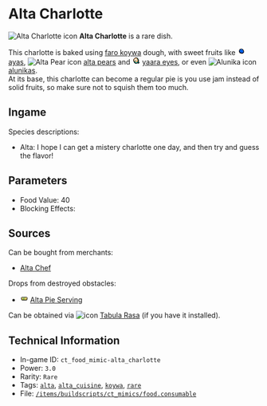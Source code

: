 # Alta Charlotte

<img src="https://raw.githubusercontent.com/Ceterai/Enternia/main/assetMissing.png" alt="Alta Charlotte icon" loading="lazy" height="16px" width="auto" /> **Alta Charlotte** is a rare dish.

This charlotte is baked using [faro koywa](https://ceterai.github.io/MyEnternia/Wiki/farokoywa) dough, with sweet fruits like <img src="https://raw.githubusercontent.com/Ceterai/Enternia/main/items/generic/produce/ct_aya.png" alt="Aya icon" loading="lazy" height="16px" width="auto" /> [ayas](https://ceterai.github.io/MyEnternia/Wiki/Aya), <img src="https://raw.githubusercontent.com/Ceterai/Enternia/main/assetMissing.png" alt="Alta Pear icon" loading="lazy" height="16px" width="auto" /> [alta pears](https://ceterai.github.io/MyEnternia/Wiki/AltaPear) and <img src="https://raw.githubusercontent.com/Ceterai/Enternia/main/items/generic/produce/ct_yaara_eye.png" alt="Yaara Eye icon" loading="lazy" height="16px" width="auto" /> [yaara eyes](https://ceterai.github.io/MyEnternia/Wiki/YaaraEye), or even <img src="https://raw.githubusercontent.com/Ceterai/Enternia/main/assetMissing.png" alt="Alunika icon" loading="lazy" height="16px" width="auto" /> [alunikas](https://ceterai.github.io/MyEnternia/Wiki/Alunika).  
At its base, this charlotte can become a regular pie is you use jam instead of solid fruits, so make sure not to squish them too much.

## Ingame

Species descriptions:

- Alta: I hope I can get a mistery charlotte one day, and then try and guess the flavor!

## Parameters

- Food Value: 40
- Blocking Effects: 

## Sources

Can be bought from merchants:

- [Alta Chef](https://ceterai.github.io/MyEnternia/Wiki/AltaChef)

Drops from destroyed obstacles:

- <img src="https://raw.githubusercontent.com/Ceterai/Enternia/main/objects/alta/special/food/pie/icon.png" alt="Alta Pie Serving icon" loading="lazy" height="16px" width="auto" /> [Alta Pie Serving](https://ceterai.github.io/MyEnternia/Wiki/AltaPieServing)

Can be obtained via <img src="https://steamuserimages-a.akamaihd.net/ugc/263843960696222713/3EC9A7C005541F7D577EBCB8C5736B4EFC9973D6/" alt="icon" width="8" height="12"/> [Tabula Rasa](https://community.playstarbound.com/resources/the-tabula-rasa.3222/) (if you have it installed).

## Technical Information

- In-game ID: `ct_food_mimic-alta_charlotte`
- Power: `3.0`
- Rarity: `Rare`
- Tags: [`alta`](https://ceterai.github.io/MyEnternia/Wiki/Tags/Alta), [`alta_cuisine`](https://ceterai.github.io/MyEnternia/Wiki/Tags/AltaCuisine), [`koywa`](https://ceterai.github.io/MyEnternia/Wiki/Tags/Koywa), [`rare`](https://ceterai.github.io/MyEnternia/Wiki/Tags/Rare)
- File: [`/items/buildscripts/ct_mimics/food.consumable`](https://github.com/Ceterai/Enternia/blob/main/items/buildscripts/ct_mimics/food.consumable)
